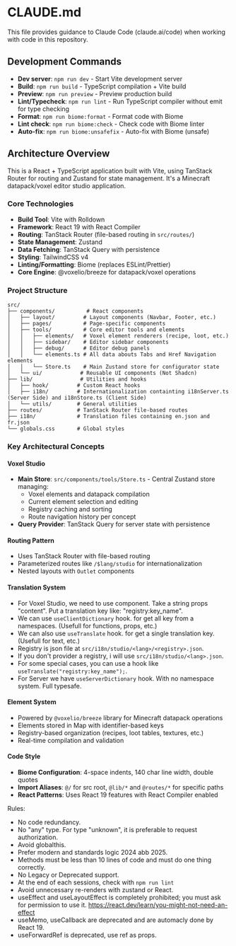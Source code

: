 # CLAUDE.md
This file provides guidance to Claude Code (claude.ai/code) when working with
code in this repository.

## Development Commands

- **Dev server**: `npm run dev` - Start Vite development server
- **Build**: `npm run build` - TypeScript compilation + Vite build
- **Preview**: `npm run preview` - Preview production build
- **Lint/Typecheck**: `npm run lint` - Run TypeScript compiler without emit for
  type checking
- **Format**: `npm run biome:format` - Format code with Biome
- **Lint check**: `npm run biome:check` - Check code with Biome linter
- **Auto-fix**: `npm run biome:unsafefix` - Auto-fix with Biome (unsafe)

## Architecture Overview
This is a React + TypeScript application built with Vite, using TanStack Router
for routing and Zustand for state management. It's a Minecraft datapack/voxel
editor studio application.

### Core Technologies
- **Build Tool**: Vite with Rolldown
- **Framework**: React 19 with React Compiler
- **Routing**: TanStack Router (file-based routing in `src/routes/`)
- **State Management**: Zustand
- **Data Fetching**: TanStack Query with persistence
- **Styling**: TailwindCSS v4
- **Linting/Formatting**: Biome (replaces ESLint/Prettier)
- **Core Engine**: @voxelio/breeze for datapack/voxel operations

### Project Structure
```
src/
├── components/          # React components
│   ├── layout/         # Layout components (Navbar, Footer, etc.)
│   ├── pages/          # Page-specific components
│   ├── tools/          # Core editor tools and elements
│   │   ├── elements/   # Voxel element renderers (recipe, loot, etc.)
│   │   ├── sidebar/    # Editor sidebar components
│   │   ├── debug/      # Editor debug panels
│   │   └── elements.ts # All data abouts Tabs and Href Navigation elements
│   │   └── Store.ts    # Main Zustand store for configurator state
│   └── ui/            # Reusable UI components (Not Shadcn)
├── lib/               # Utilities and hooks
│   ├── hook/         # Custom React hooks
│   ├── i18n/         # Internationalization containting i18nServer.ts (Server Side) and i18nStore.ts (Client Side)
│   └── utils/        # General utilities
├── routes/           # TanStack Router file-based routes
├── i18n/             # Translation files containing en.json and fr.json
└── globals.css       # Global styles
```

### Key Architectural Concepts

#### Voxel Studio

- **Main Store**: `src/components/tools/Store.ts` - Central Zustand store
  managing:
  - Voxel elements and datapack compilation
  - Current element selection and editing
  - Registry caching and sorting
  - Route navigation history per concept
- **Query Provider**: TanStack Query for server state with persistence

#### Routing Pattern

- Uses TanStack Router with file-based routing
- Parameterized routes like `/$lang/studio` for internationalization
- Nested layouts with `Outlet` components

#### Translation System
- For Voxel Studio, we need to use <Translate> component. Take a string props "content". Put a translation key like: "registry:key_name".
- We can use `useClientDictionary` hook. for get all key from a namespaces. (Usefull for functions, props, etc.)
- We can also use `useTranslate` hook. for get a single translation key. (Usefull for text, etc.)
- Registry is json file at `src/i18n/studio/<lang>/<registry>.json`.
- If you don't provider a registry, i will use `src/i18n/studio/<lang>.json`.
- For some special cases, you can use a hook like `useTranslate("registry:key_name");`.
- For Server we have `useServerDictionary` hook. With no namespace system. Full typesafe.

#### Element System

- Powered by `@voxelio/breeze` library for Minecraft datapack operations
- Elements stored in Map with identifier-based keys
- Registry-based organization (recipes, loot tables, textures, etc.)
- Real-time compilation and validation

#### Code Style
- **Biome Configuration**: 4-space indents, 140 char line width, double quotes
- **Import Aliases**: `@/` for src root, `@lib/*` and `@routes/*` for specific
  paths
- **React Patterns**: Uses React 19 features with React Compiler enabled

Rules:
- No code redundancy.
- No "any" type. For type "unknown", it is preferable to request authorization.
- Avoid globalthis.
- Prefer modern and standards logic 2024 abb 2025.
- Methods must be less than 10 lines of code and must do one thing correctly.
- No Legacy or Deprecated support.
- At the end of each sessions, check with `npm run lint`
- Avoid unnecessary re-renders with zustand or React.
- useEffect and useLayoutEffect is completely prohibited; you must ask for permission to use it. https://react.dev/learn/you-might-not-need-an-effect
- useMemo, useCallback are deprecated and are automacly done by React 19.
- useForwardRef is deprecated, use ref as props.